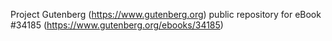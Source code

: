 Project Gutenberg (https://www.gutenberg.org) public repository for eBook #34185 (https://www.gutenberg.org/ebooks/34185)
